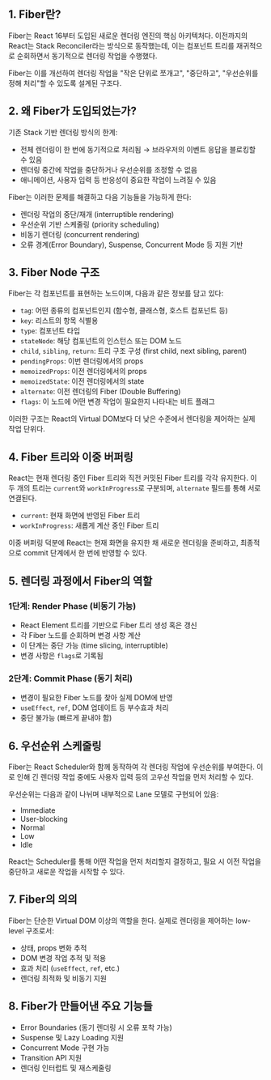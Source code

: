 ## 1. Fiber란?

Fiber는 React 16부터 도입된 새로운 렌더링 엔진의 핵심 아키텍처다. 이전까지의 React는 Stack Reconciler라는 방식으로 동작했는데, 이는 컴포넌트 트리를 재귀적으로 순회하면서 동기적으로 렌더링 작업을 수행했다.

Fiber는 이를 개선하여 렌더링 작업을 "작은 단위로 쪼개고", "중단하고", "우선순위를 정해 처리"할 수 있도록 설계된 구조다.

## 2. 왜 Fiber가 도입되었는가?

기존 Stack 기반 렌더링 방식의 한계:

- 전체 렌더링이 한 번에 동기적으로 처리됨 → 브라우저의 이벤트 응답을 블로킹할 수 있음
- 렌더링 중간에 작업을 중단하거나 우선순위를 조정할 수 없음
- 애니메이션, 사용자 입력 등 반응성이 중요한 작업이 느려질 수 있음

Fiber는 이러한 문제를 해결하고 다음 기능들을 가능하게 한다:

- 렌더링 작업의 중단/재개 (interruptible rendering)
- 우선순위 기반 스케줄링 (priority scheduling)
- 비동기 렌더링 (concurrent rendering)
- 오류 경계(Error Boundary), Suspense, Concurrent Mode 등 지원 기반


## 3. Fiber Node 구조

Fiber는 각 컴포넌트를 표현하는 노드이며, 다음과 같은 정보를 담고 있다:

- `tag`: 어떤 종류의 컴포넌트인지 (함수형, 클래스형, 호스트 컴포넌트 등)
- `key`: 리스트의 항목 식별용
- `type`: 컴포넌트 타입
- `stateNode`: 해당 컴포넌트의 인스턴스 또는 DOM 노드
- `child`, `sibling`, `return`: 트리 구조 구성 (first child, next sibling, parent)
- `pendingProps`: 이번 렌더링에서의 props
- `memoizedProps`: 이전 렌더링에서의 props
- `memoizedState`: 이전 렌더링에서의 state
- `alternate`: 이전 렌더링의 Fiber (Double Buffering)
- `flags`: 이 노드에 어떤 변경 작업이 필요한지 나타내는 비트 플래그

이러한 구조는 React의 Virtual DOM보다 더 낮은 수준에서 렌더링을 제어하는 실제 작업 단위다.


## 4. Fiber 트리와 이중 버퍼링

React는 현재 렌더링 중인 Fiber 트리와 직전 커밋된 Fiber 트리를 각각 유지한다. 이 두 개의 트리는 `current`와 `workInProgress`로 구분되며, `alternate` 필드를 통해 서로 연결된다.

- `current`: 현재 화면에 반영된 Fiber 트리
- `workInProgress`: 새롭게 계산 중인 Fiber 트리

이중 버퍼링 덕분에 React는 현재 화면을 유지한 채 새로운 렌더링을 준비하고, 최종적으로 commit 단계에서 한 번에 반영할 수 있다.

## 5. 렌더링 과정에서 Fiber의 역할

### 1단계: Render Phase (비동기 가능)
- React Element 트리를 기반으로 Fiber 트리 생성 혹은 갱신
- 각 Fiber 노드를 순회하며 변경 사항 계산
- 이 단계는 중단 가능 (time slicing, interruptible)
- 변경 사항은 `flags`로 기록됨

### 2단계: Commit Phase (동기 처리)
- 변경이 필요한 Fiber 노드를 찾아 실제 DOM에 반영
- `useEffect`, `ref`, DOM 업데이트 등 부수효과 처리
- 중단 불가능 (빠르게 끝내야 함)


## 6. 우선순위 스케줄링

Fiber는 React Scheduler와 함께 동작하여 각 렌더링 작업에 우선순위를 부여한다. 이로 인해 긴 렌더링 작업 중에도 사용자 입력 등의 고우선 작업을 먼저 처리할 수 있다.

우선순위는 다음과 같이 나뉘며 내부적으로 Lane 모델로 구현되어 있음:
- Immediate
- User-blocking
- Normal
- Low
- Idle

React는 Scheduler를 통해 어떤 작업을 먼저 처리할지 결정하고, 필요 시 이전 작업을 중단하고 새로운 작업을 시작할 수 있다.


## 7. Fiber의 의의

Fiber는 단순한 Virtual DOM 이상의 역할을 한다. 실제로 렌더링을 제어하는 low-level 구조로서:

- 상태, props 변화 추적
- DOM 변경 작업 추적 및 적용
- 효과 처리 (`useEffect`, `ref`, etc.)
- 렌더링 최적화 및 비동기 지원


## 8. Fiber가 만들어낸 주요 기능들

- Error Boundaries (동기 렌더링 시 오류 포착 가능)
- Suspense 및 Lazy Loading 지원
- Concurrent Mode 구현 가능
- Transition API 지원
- 렌더링 인터럽트 및 재스케줄링
